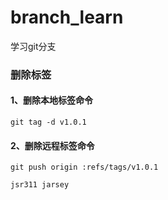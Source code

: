# branch_learn
学习git分支

### 删除标签
#### 1、删除本地标签命令
    git tag -d v1.0.1
#### 2、删除远程标签命令
    git push origin :refs/tags/v1.0.1
    
    jsr311 jarsey